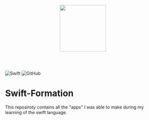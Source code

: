 <p align="center">
  <img width="150" height=150" src="https://cdn4.iconfinder.com/data/icons/logos-3/504/Swift-2-512.png">
</p><br /><br />

![Swift](https://img.shields.io/badge/Swift-iOS-orange.svg?style=for-the-badge)
![GitHub](https://img.shields.io/github/license/mashape/apistatus.svg?style=for-the-badge)

# Swift-Formation
This reposiroty contains all the "apps" I was able to make during my learning of the swift language.
